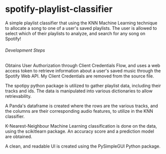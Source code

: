 # spotify-playlist-classifier

A simple playlist classifier that using the KNN Machine Learning technique to allocate a song to one of a user's saved playlists. The user is allowed to select which of their playlists to analyze, and search for any song on Spotify!

###### Development Steps

Obtains User Authorization through Client Credentials Flow, and uses a web access token to retrieve information about a user's saved music through the Spotify Web API. My Client Credentials are removed from the source file. 

The spotipy python package is utilized to gather playlist data, including their tracks and ids. The data is manipulated into various dictionaries to allow retrievability.

A Panda's dataframe is created where the rows are the various tracks, and the columns are their corresponding audio features, to utilize in the KNN classifier.

K-Nearest-Neighbour Machine Learning classification is done on the data, using the scikitlearn package. An accuracy score and a prediction model are obtained. 

A clean, and readable UI is created using the PySimpleGUI Python package. 
